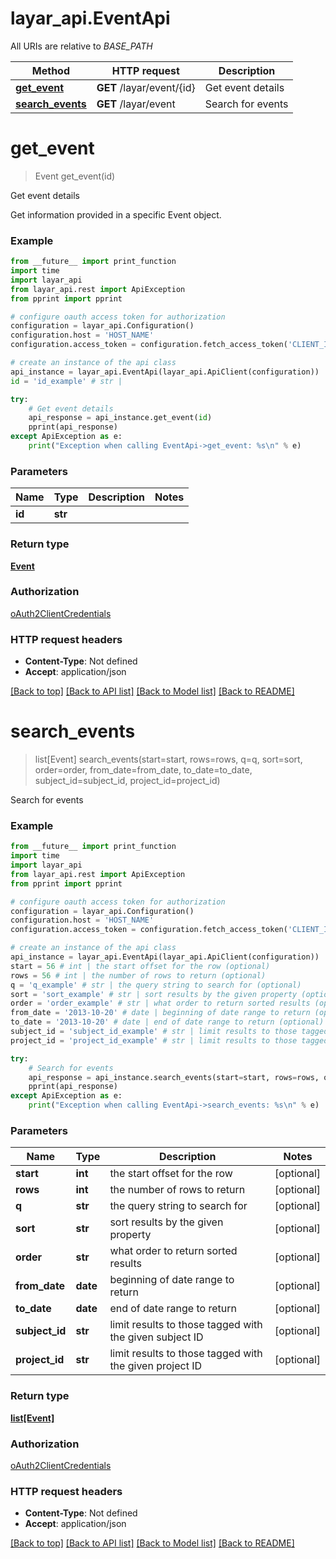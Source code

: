 # layar_api.EventApi

All URIs are relative to *BASE_PATH*

Method | HTTP request | Description
------------- | ------------- | -------------
[**get_event**](EventApi.md#get_event) | **GET** /layar/event/{id} | Get event details
[**search_events**](EventApi.md#search_events) | **GET** /layar/event | Search for events

# **get_event**
> Event get_event(id)

Get event details

Get information provided in a specific Event object.

### Example
```python
from __future__ import print_function
import time
import layar_api
from layar_api.rest import ApiException
from pprint import pprint

# configure oauth access token for authorization
configuration = layar_api.Configuration()
configuration.host = 'HOST_NAME'
configuration.access_token = configuration.fetch_access_token('CLIENT_ID', 'CLIENT_SECRET')

# create an instance of the api class
api_instance = layar_api.EventApi(layar_api.ApiClient(configuration))
id = 'id_example' # str | 

try:
    # Get event details
    api_response = api_instance.get_event(id)
    pprint(api_response)
except ApiException as e:
    print("Exception when calling EventApi->get_event: %s\n" % e)
```

### Parameters

Name | Type | Description  | Notes
------------- | ------------- | ------------- | -------------
 **id** | **str**|  | 

### Return type

[**Event**](Event.md)

### Authorization

[oAuth2ClientCredentials](../README.md#oAuth2ClientCredentials)

### HTTP request headers

 - **Content-Type**: Not defined
 - **Accept**: application/json

[[Back to top]](#) [[Back to API list]](../README.md#documentation-for-api-endpoints) [[Back to Model list]](../README.md#documentation-for-models) [[Back to README]](../README.md)

# **search_events**
> list[Event] search_events(start=start, rows=rows, q=q, sort=sort, order=order, from_date=from_date, to_date=to_date, subject_id=subject_id, project_id=project_id)

Search for events

### Example
```python
from __future__ import print_function
import time
import layar_api
from layar_api.rest import ApiException
from pprint import pprint

# configure oauth access token for authorization
configuration = layar_api.Configuration()
configuration.host = 'HOST_NAME'
configuration.access_token = configuration.fetch_access_token('CLIENT_ID', 'CLIENT_SECRET')

# create an instance of the api class
api_instance = layar_api.EventApi(layar_api.ApiClient(configuration))
start = 56 # int | the start offset for the row (optional)
rows = 56 # int | the number of rows to return (optional)
q = 'q_example' # str | the query string to search for (optional)
sort = 'sort_example' # str | sort results by the given property (optional)
order = 'order_example' # str | what order to return sorted results (optional)
from_date = '2013-10-20' # date | beginning of date range to return (optional)
to_date = '2013-10-20' # date | end of date range to return (optional)
subject_id = 'subject_id_example' # str | limit results to those tagged with the given subject ID (optional)
project_id = 'project_id_example' # str | limit results to those tagged with the given project ID (optional)

try:
    # Search for events
    api_response = api_instance.search_events(start=start, rows=rows, q=q, sort=sort, order=order, from_date=from_date, to_date=to_date, subject_id=subject_id, project_id=project_id)
    pprint(api_response)
except ApiException as e:
    print("Exception when calling EventApi->search_events: %s\n" % e)
```

### Parameters

Name | Type | Description  | Notes
------------- | ------------- | ------------- | -------------
 **start** | **int**| the start offset for the row | [optional] 
 **rows** | **int**| the number of rows to return | [optional] 
 **q** | **str**| the query string to search for | [optional] 
 **sort** | **str**| sort results by the given property | [optional] 
 **order** | **str**| what order to return sorted results | [optional] 
 **from_date** | **date**| beginning of date range to return | [optional] 
 **to_date** | **date**| end of date range to return | [optional] 
 **subject_id** | **str**| limit results to those tagged with the given subject ID | [optional] 
 **project_id** | **str**| limit results to those tagged with the given project ID | [optional] 

### Return type

[**list[Event]**](Event.md)

### Authorization

[oAuth2ClientCredentials](../README.md#oAuth2ClientCredentials)

### HTTP request headers

 - **Content-Type**: Not defined
 - **Accept**: application/json

[[Back to top]](#) [[Back to API list]](../README.md#documentation-for-api-endpoints) [[Back to Model list]](../README.md#documentation-for-models) [[Back to README]](../README.md)

